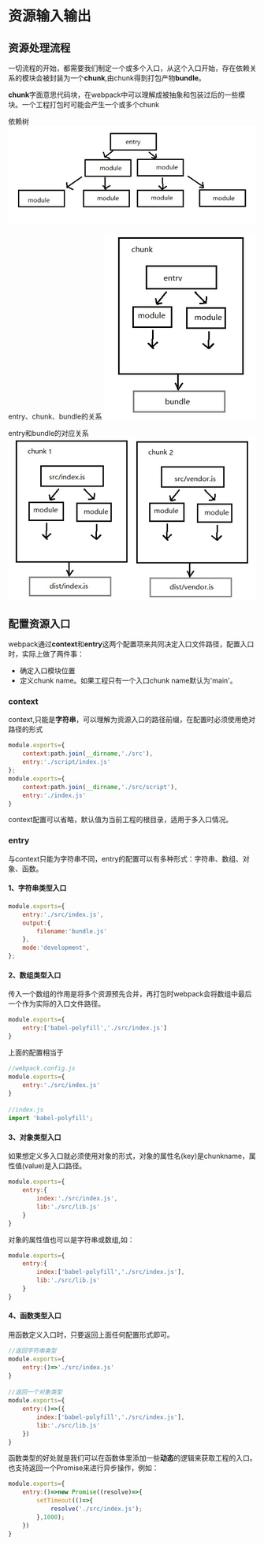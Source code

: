 # 资源输入输出

## 资源处理流程

一切流程的开始，都需要我们制定一个或多个入口，从这个入口开始，存在依赖关系的模块会被封装为一个**chunk**,由chunk得到打包产物**bundle**。

**chunk**字面意思代码块，在webpack中可以理解成被抽象和包装过后的一些模块。一个工程打包时可能会产生一个或多个chunk

依赖树
![Alt 依赖树](../static/images/webpack/yilaishu.jpg)

entry、chunk、bundle的关系
![Alt 依赖树](../static/images/webpack/entry_chunk_bundle.jpg)

entry和bundle的对应关系
![Alt 依赖树](../static/images/webpack/entry-bundle.jpg)

## 配置资源入口

webpack通过**context**和**entry**这两个配置项来共同决定入口文件路径，配置入口时，实际上做了两件事：
* 确定入口模块位置
* 定义chunk name。如果工程只有一个入口chunk name默认为'main'。

### context 

context,只能是**字符串**，可以理解为资源入口的路径前缀，在配置时必须使用绝对路径的形式
```js
module.exports={
    context:path.join(__dirname,'./src'),
    entry:'./script/index.js'
};
module.exports={
    context:path.join(__dirname,'./src/script'),
    entry:'./index.js'
}
```
context配置可以省略，默认值为当前工程的根目录，适用于多入口情况。

### entry
与context只能为字符串不同，entry的配置可以有多种形式：字符串、数组、对象、函数。

#### 1、字符串类型入口
```js
module.exports={
    entry:'./src/index.js',
    output:{
        filename:'bundle.js'
    },
    mode:'development',
};
```
#### 2、数组类型入口

传入一个数组的作用是将多个资源预先合并，再打包时webpack会将数组中最后一个作为实际的入口文件路径。
```js
module.exports={
    entry:['babel-polyfill','./src/index.js']
}
```
上面的配置相当于
```js
//webpack.config.js
module.exports={
    entry:'./src/index.js'
}

//index.js
import 'babel-polyfill';
```

#### 3、对象类型入口

如果想定义多入口就必须使用对象的形式，对象的属性名(key)是chunkname，属性值(value)是入口路径。
```js
module.exports={
    entry:{
        index:'./src/index.js',
        lib:'./src/lib.js'
    }
}
```
对象的属性值也可以是字符串或数组,如：
```js
module.exports={
    entry:{
        index:['babel-polyfill','./src/index.js'],
        lib:'./src/lib.js'
    }
}
```

#### 4、函数类型入口

用函数定义入口时，只要返回上面任何配置形式即可。
```js
//返回字符串类型
module.exports={
    entry:()=>'./src/index.js'
}

//返回一个对象类型
module.exports={
    entry:()=>({
        index:['babel-polyfill','./src/index.js'],
        lib:'./src/lib.js'
    })
}
```
函数类型的好处就是我们可以在函数体里添加一些**动态**的逻辑来获取工程的入口。也支持返回一个Promise来进行异步操作，例如：
```js
module.exports={
    entry:()=>new Promise((resolve)=>{
        setTimeout(()=>{
            resolve('./src/index.js');
        },1000);
    })
}
```

